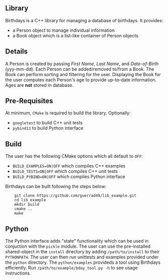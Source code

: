 ## Library
Birthdays is a C++ library for managing a database of birthdays. It provides:
* a Person object to manage individual information
* a Book object which is a list-like container of Person objects


## Details
A Person is created by passing *First Name*, *Last Name*, and *Date-of-Birth* (yyy-mm-dd). Each Person can be added/removed to/from a Book. The Book can perform sorting and filtering for the user. Displaying the Book for the user computes each Person's age to provide up-to-date information. Ages are **not** stored in database.


## Pre-Requisites
At minimum, `CMake` is required to build the library. Optionally:
* `googletest` to build C++ unit tests
* `pybind11` to build Python interface


## Build
The user has the following CMake options which all default to `OFF`:
* `BUILD_EXAMPLES=ON|OFF` which compiles C++ examples
* `BUILD_TESTS=ON|OFF` which compiles C++ unit tests
* `BUILD_PYBIND=ON|OFF` which compiles Python interface

Birthdays can be built following the steps below:
```
    git clone https://github.com/guerrad49/lib_example.git
    cd lib_example
    mkdir build
    cmake ..
    make
```


## Python
The Python interface adds "state" functionality which can be used in conjuction with the `pickle` module. The user can use the pre-installed shared-object in the `install` directory by adding `/path/to/install` to their `PYTHONPATH`. The user can then run unittests and examples provided under the `python` directory. The `python/examples` provideds a tool using Birthdays efficiently. Run `/path/to/example/bday_tool.py -h` to see usage instructions.
